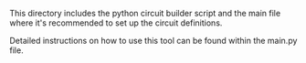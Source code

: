 This directory includes the python circuit builder script and the main
file where it's recommended to set up the circuit definitions.

Detailed instructions on how to use this tool can be found within the
main.py file.
